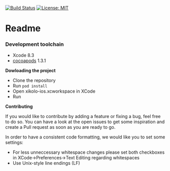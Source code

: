 [![Build Status](https://travis-ci.org/openHPI/xikolo-ios.svg?branch=master)](https://travis-ci.org/openHPI/xikolo-ios)
[![License: MIT](https://img.shields.io/badge/License-MIT-yellow.svg)](https://opensource.org/licenses/MIT)


# Readme

### Development toolchain
- Xcode 8.3
- [cocoapods](https://cocoapods.org/) 1.3.1

**Dowloading the project**

- Clone the repository
- Run `pod install`
- Open xikolo-ios.xcworkspace in XCode
- Run

**Contributing**

If you would like to contribute by adding a feature or fixing a bug, feel free to do so. You can have a look at the open issues to get some inspiration and create a Pull request as soon as you are ready to go.

In order to have a consistent code formatting, we would like you to set some settings:
- For less unneccessary whitespace changes please set both checkboxes in XCode->Preferences->Text Editing regarding whitespaces
- Use Unix-style line endings (LF)
